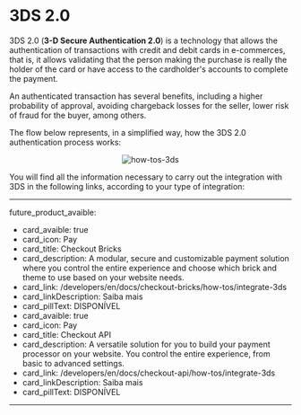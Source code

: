 # 3DS 2.0

3DS 2.0 (**3-D Secure Authentication 2.0**) is a technology that allows the authentication of transactions with credit and debit cards in e-commerces, that is, it allows validating that the person making the purchase is really the holder of the card or have access to the cardholder's accounts to complete the payment.

An authenticated transaction has several benefits, including a higher probability of approval, avoiding chargeback losses for the seller, lower risk of fraud for the buyer, among others.

The flow below represents, in a simplified way, how the 3DS 2.0 authentication process works:

<center>

![how-tos-3ds](how-tos/improve-approval-3ds-en.png)

</center>

You will find all the information necessary to carry out the integration with 3DS in the following links, according to your type of integration:

---
future_product_avaible: 
 - card_avaible: true
 - card_icon: Pay
 - card_title: Checkout Bricks
 - card_description: A modular, secure and customizable payment solution where you control the entire experience and choose which brick and theme to use based on your website needs.
 - card_link: /developers/en/docs/checkout-bricks/how-tos/integrate-3ds
 - card_linkDescription: Saiba mais
 - card_pillText: DISPONÍVEL
 - card_avaible: true
 - card_icon: Pay
 - card_title: Checkout API
 - card_description: A versatile solution for you to build your payment processor on your website. You control the entire experience, from basic to advanced settings.
 - card_link: /developers/en/docs/checkout-api/how-tos/integrate-3ds
 - card_linkDescription: Saiba mais
 - card_pillText: DISPONÍVEL
---